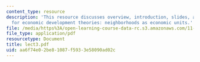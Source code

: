 ```yaml
---
content_type: resource
description: 'This resource discusses overview, introduction, slides, and discussion
  for economic development theories: neighborhoods as economic units.'
file: /media/https%3A/open-learning-course-data-rc.s3.amazonaws.com/11-945-springfield-studio-fall-2005/aa6f74e02be81087f5933e58090ad02c_lect3.pdf
file_type: application/pdf
resourcetype: Document
title: lect3.pdf
uid: aa6f74e0-2be8-1087-f593-3e58090ad02c
---
```


